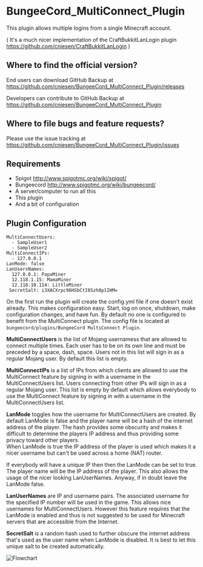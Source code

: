 BungeeCord_MultiConnect_Plugin
==============================

This plugin allows multiple logins from a single Minecraft account.

( It's a much nicer implementation of the CraftBukkitLanLogin plugin https://github.com/cniesen/CraftBukkitLanLogin )

Where to find the official version?
-----------------------------------

End users can download GitHub Backup at https://github.com/cniesen/BungeeCord_MultiConnect_Plugin/releases

Developers can contribute to GitHub Backup at https://github.com/cniesen/BungeeCord_MultiConnect_Plugin

Where to file bugs and feature requests?
----------------------------------------

Please use the issue tracking at https://github.com/cniesen/BungeeCord_MultiConnect_Plugin/issues

Requirements
------------

* Spigot http://www.spigotmc.org/wiki/spigot/
* Bungeecord http://www.spigotmc.org/wiki/bungeecord/
* A server/computer to run all this
* This plugin
* And a bit of configuration

Plugin Configuration
--------------------

```
MultiConnectUsers:
  - SampleUser1
  - SampleUser2
MultiConnectIPs:
  - 127.0.0.1
LanMode: false
LanUsersNames:
  127.0.0.1: PapaMiner
  12.118.1.15: MamaMiner
  12.118.10.114: LittleMiner
 SecretSalt: i3XACXrpc96HSbCtI8Szh8p1IHM=
```
On the first run the plugin will create the config.yml file if one doesn't exist already.  This makes configuration easy.  Start, log on once, shutdown, make configuration changes, and have fun.  By default no one is configured to benefit from the MultiConnect plugin. The config file is located at `bungeecord/plugins/BungeeCord MultiConnect Plugin`.

**MultiConnectUsers** is the list of Mojang usernamess that are allowed to connect multiple times. Each user has to be on its own line and must be preceded by a space, dash, space. Users not in this list will sign in as a regular Mojang user.  By default this list is empty.

**MultiConnectIPs** is a list of IPs from which clients are allowed to use the MultiConnect feature by signing in with a username in the MultiConnectUsers list.  Users connecting from other IPs will sign in as a regular Mojang user.  This list is empty by default which allows everybody to use the MultiConnect feature by signing in with a username in the MultiConnectUsers list.

**LanMode** toggles how the username for MultiConnectUsers are created.  By default LanMode is false and the player name will be a hash of the internet address of the player.  The hash provides some obscurity and makes it difficult to determine the players IP address and thus providing some privacy toward other players.  
When LanMode is true the IP address of the player is used which makes it a nicer username but can't be used across a home (NAT) router.

If everybody will have a unique IP then then the LanMode can be set to true. The player name will be the IP address of the player.  This also allows the usage of the nicer looking LanUserNames.  Anyway, if in doubt leave the LanMode false.

**LanUserNames** are IP and username pairs.  The associated username for the specified IP number will be used in the game.  This allows nice usernames for MultiConnectUsers.  However this feature requires that the LanMode is enabled and thus is not suggested to be used for Minecraft servers that are accessible from the Internet.

**SecretSalt** is a random hash used to further obscure the internet address that's used as the user name when LanMode is disabled.  It is best to let this unique salt to be created automatically.

![Flowchart](https://cloud.githubusercontent.com/assets/3842973/7850820/b4291a34-04ac-11e5-9ccb-131974ef5c84.png)